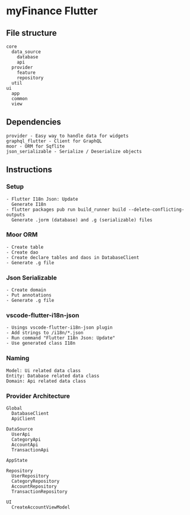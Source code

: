 # myFinance Flutter

## File structure

    core
      data_source
        database
        api
      provider
        feature
        repository
      util
    ui
      app
      common
      view

## Dependencies

    provider - Easy way to handle data for widgets
    graphql_flutter - Client for GraphQL
    moor - ORM for Sqflite
    json_serializable - Serialize / Deserialize objects

## Instructions

### Setup

    - Flutter I18n Json: Update
      Generate I18n
    - flutter packages pub run build_runner build --delete-conflicting-outputs
      Generate .jorm (database) and .g (serializable) files

### Moor ORM

    - Create table
    - Create dao
    - Create declare tables and daos in DatabaseClient
    - Generate .g file

### Json Serializable

    - Create domain
    - Put annotations
    - Generate .g file

### vscode-flutter-i18n-json

    - Usings vscode-flutter-i18n-json plugin
    - Add strings to /i18n/*.json
    - Run command "Flutter I18n Json: Update"
    - Use generated class I18n

### Naming

    Model: Ui related data class
    Entity: Database related data class
    Domain: Api related data class

### Provider Architecture

    Global
      DatabaseClient
      ApiClient

    DataSource
      UserApi
      CategoryApi
      AccountApi
      TransactionApi

    AppState

    Repository
      UserRepository
      CategoryRepository
      AccountRepository
      TransactionRepository

    UI
      CreateAccountViewModel
